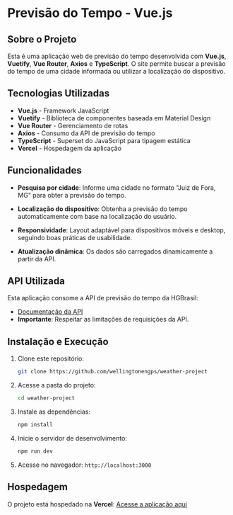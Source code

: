 # Previsão do Tempo - Vue.js

## Sobre o Projeto

Esta é uma aplicação web de previsão do tempo desenvolvida com **Vue.js**, **Vuetify**, **Vue Router**, **Axios** e **TypeScript**. O site permite buscar a previsão do tempo de uma cidade informada ou utilizar a localização do dispositivo.

## Tecnologias Utilizadas

- **Vue.js** - Framework JavaScript
- **Vuetify** - Biblioteca de componentes baseada em Material Design
- **Vue Router** - Gerenciamento de rotas
- **Axios** - Consumo da API de previsão do tempo
- **TypeScript** - Superset do JavaScript para tipagem estática
- **Vercel** - Hospedagem da aplicação

## Funcionalidades

- **Pesquisa por cidade**: Informe uma cidade no formato "Juiz de Fora, MG" para obter a previsão do tempo.
- **Localização do dispositivo**: Obtenha a previsão do tempo automaticamente com base na localização do usuário.

- **Responsividade**: Layout adaptável para dispositivos móveis e desktop, seguindo boas práticas de usabilidade.
- **Atualização dinâmica**: Os dados são carregados dinamicamente a partir da API.

## API Utilizada

Esta aplicação consome a API de previsão do tempo da HGBrasil:

- [Documentação da API](https://assets.hgbrasil.com/weather)
- **Importante**: Respeitar as limitações de requisições da API.

## Instalação e Execução

1. Clone este repositório:
   ```sh
   git clone https://github.com/wellingtonengps/weather-project
   ```
2. Acesse a pasta do projeto:
   ```sh
   cd weather-project
   ```
3. Instale as dependências:
   ```sh
   npm install
   ```
4. Inicie o servidor de desenvolvimento:
   ```sh
   npm run dev
   ```
5. Acesse no navegador: `http://localhost:3000`

## Hospedagem

O projeto está hospedado na **Vercel**:
[Acesse a aplicação aqui](https://weather-project-98mr.vercel.app/)

